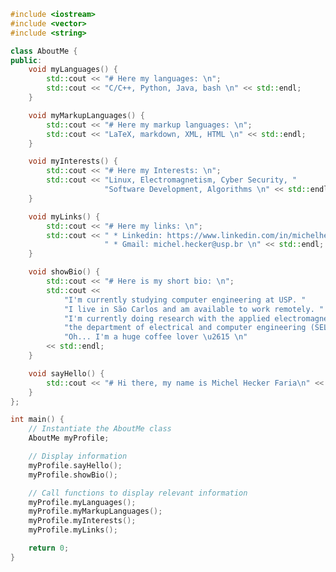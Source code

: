 ```C++
#include <iostream>
#include <vector>
#include <string>

class AboutMe {
public:
    void myLanguages() {
        std::cout << "# Here my languages: \n"; 
        std::cout << "C/C++, Python, Java, bash \n" << std::endl;
    }

    void myMarkupLanguages() {
        std::cout << "# Here my markup languages: \n"; 
        std::cout << "LaTeX, markdown, XML, HTML \n" << std::endl;
    }

    void myInterests() {
        std::cout << "# Here my Interests: \n"; 
        std::cout << "Linux, Electromagnetism, Cyber Security, "
                     "Software Development, Algorithms \n" << std::endl;
    }

    void myLinks() {
        std::cout << "# Here my links: \n"; 
        std::cout << " * Linkedin: https://www.linkedin.com/in/michelheckerfaria/ \n"
                     " * Gmail: michel.hecker@usp.br \n" << std::endl;
    }

    void showBio() {
        std::cout << "# Here is my short bio: \n"; 
        std::cout << 
            "I'm currently studying computer engineering at USP. "
            "I live in São Carlos and am available to work remotely. "
            "I'm currently doing research with the applied electromagnetism group of "
            "the department of electrical and computer engineering (SEL - EESC). "
            "Oh... I'm a huge coffee lover \u2615 \n"
        << std::endl;
    }

    void sayHello() {
        std::cout << "# Hi there, my name is Michel Hecker Faria\n" << std::endl;
    }
};

int main() {
    // Instantiate the AboutMe class
    AboutMe myProfile;

    // Display information
    myProfile.sayHello();
    myProfile.showBio();

    // Call functions to display relevant information
    myProfile.myLanguages();
    myProfile.myMarkupLanguages();
    myProfile.myInterests();
    myProfile.myLinks();

    return 0;
}
```

<!--
**MichelH7cker/MichelH7cker** is a ✨ _special_ ✨ repository because its `README.md` (this file) appears on your GitHub profile.

Here are some ideas to get you started:

- 🔭 I’m currently working on ...
- 🌱 I’m currently learning ...
- 👯 I’m looking to collaborate on ...
- 🤔 I’m looking for help with ...
- 💬 Ask me about ...
- 📫 How to reach me: ...
- 😄 Pronouns: ...
- ⚡ Fun fact: ...
-->
